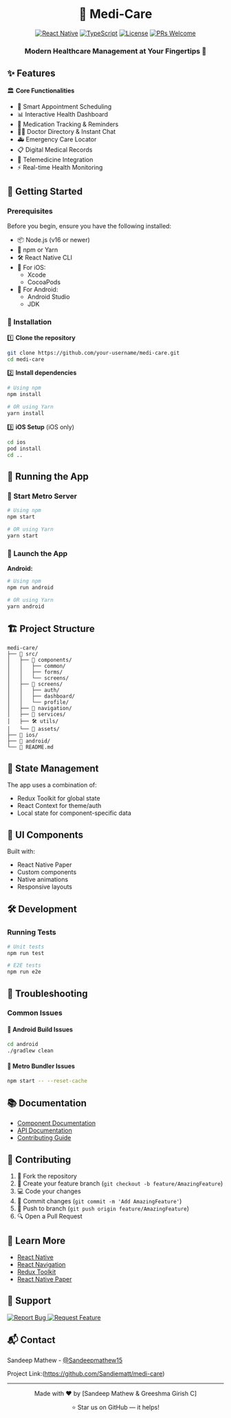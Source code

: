 <div align="center">
  
# 🏥 Medi-Care

[![React Native](https://img.shields.io/badge/React_Native-20232A?style=for-the-badge&logo=react&logoColor=61DAFB)](https://reactnative.dev/)
[![TypeScript](https://img.shields.io/badge/TypeScript-007ACC?style=for-the-badge&logo=typescript&logoColor=white)](https://www.typescriptlang.org/)
[![License](https://img.shields.io/badge/License-MIT-yellow.svg?style=for-the-badge)](LICENSE)
[![PRs Welcome](https://img.shields.io/badge/PRs-welcome-brightgreen.svg?style=for-the-badge)](CODE_OF_CONDUCT.md)

### Modern Healthcare Management at Your Fingertips 📱

</div>

## ✨ Features

🏛️ **Core Functionalities**
- 📅 Smart Appointment Scheduling
- 📊 Interactive Health Dashboard
- 💊 Medication Tracking & Reminders
- 👨‍⚕️ Doctor Directory & Instant Chat
- 🚑 Emergency Care Locator
- 📋 Digital Medical Records
- 🎥 Telemedicine Integration
- ⚡ Real-time Health Monitoring

## 🚀 Getting Started

### Prerequisites

Before you begin, ensure you have the following installed:

- 📦 Node.js (v16 or newer)
- 🔧 npm or Yarn
- 🛠️ React Native CLI
- 🍎 For iOS:
  - Xcode
  - CocoaPods
- 🤖 For Android:
  - Android Studio
  - JDK

### 🔨 Installation

1️⃣ **Clone the repository**
```bash
git clone https://github.com/your-username/medi-care.git
cd medi-care
```

2️⃣ **Install dependencies**
```bash
# Using npm
npm install

# OR using Yarn
yarn install
```

3️⃣ **iOS Setup** (iOS only)
```bash
cd ios
pod install
cd ..
```

## 🎯 Running the App

### 🚦 Start Metro Server

```bash
# Using npm
npm start

# OR using Yarn
yarn start
```

### 📱 Launch the App

**Android:**
```bash
# Using npm
npm run android

# OR using Yarn
yarn android
```


## 🏗️ Project Structure

```
medi-care/
├── 📱 src/
│   ├── 🧩 components/
│   │   ├── common/
│   │   ├── forms/
│   │   └── screens/
│   ├── 📄 screens/
│   │   ├── auth/
│   │   ├── dashboard/
│   │   └── profile/
│   ├── 🧭 navigation/
│   ├── 🔧 services/
│   ├── 🛠️ utils/
│   └── 🎨 assets/
├── 📱 ios/
├── 🤖 android/
└── 📘 README.md
```

## 🔄 State Management

The app uses a combination of:
- Redux Toolkit for global state
- React Context for theme/auth
- Local state for component-specific data

## 🎨 UI Components

Built with:
- React Native Paper
- Custom components
- Native animations
- Responsive layouts

## 🛠️ Development


### Running Tests

```bash
# Unit tests
npm run test

# E2E tests
npm run e2e
```

## 🐛 Troubleshooting

### Common Issues


#### 🔴 Android Build Issues
```bash
cd android
./gradlew clean
```

#### 🔴 Metro Bundler Issues
```bash
npm start -- --reset-cache
```

## 📚 Documentation

- [Component Documentation](docs/components.md)
- [API Documentation](docs/api.md)
- [Contributing Guide](CONTRIBUTING.md)

## 🤝 Contributing

1. 🍴 Fork the repository
2. 🌱 Create your feature branch (`git checkout -b feature/AmazingFeature`)
3. 💻 Code your changes
4. 📝 Commit changes (`git commit -m 'Add AmazingFeature'`)
5. 🚀 Push to branch (`git push origin feature/AmazingFeature`)
6. 🔍 Open a Pull Request

## 📘 Learn More

- [React Native](https://reactnative.dev/)
- [React Navigation](https://reactnavigation.org/)
- [Redux Toolkit](https://redux-toolkit.js.org/)
- [React Native Paper](https://callstack.github.io/react-native-paper/)

## 🤝 Support

<a href="https://github.com/your-username/medi-care/issues">
  <img src="/api/placeholder/150/40" alt="Report Bug" />
</a>
<a href="https://github.com/your-username/medi-care/issues">
  <img src="/api/placeholder/150/40" alt="Request Feature" />
</a>

## 📬 Contact

Sandeep Mathew - [@Sandeepmathew15](https://x.com/SandeepMathew15)

Project Link:(https://github.com/Sandiematt/medi-care)

---

<div align="center">

Made with ❤️ by [Sandeep Mathew & Greeshma Girish C]

⭐️ Star us on GitHub — it helps!

</div>
